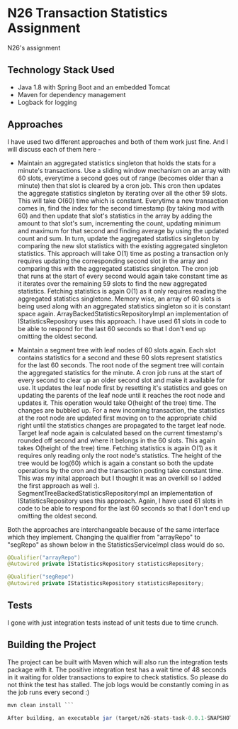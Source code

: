 # N26 Transaction Statistics Assignment
N26's assignment

## Technology Stack Used

* Java 1.8 with Spring Boot and an embedded Tomcat
* Maven for dependency management
* Logback for logging

## Approaches

I have used two different approaches and both of them work just fine. And I will discuss each of them here -

* Maintain an aggregated statistics singleton that holds the stats for a minute's transactions. Use a sliding window mechanism on an array with 60 slots, everytime a second goes out of range (becomes older than a minute) then that slot is cleared by a cron job. This cron then updates the aggregate statistics singleton by iterating over all the other 59 slots. This will take O(60) time which is constant. Everytime a new transaction comes in, find the index for the second timestamp (by taking mod with 60) and then update that slot's statistics in the array by adding the amount to that slot's sum, incrementing the count, updating minimum and maximum for that second and finding average by using the updated count and sum. In turn, update the aggregated statistics singleton by comparing the new slot statistics with the existing aggregated singleton statistics. This approach will take O(1) time as posting a transaction only requires updating the corresponding second slot in the array and comparing this with the aggregated statistics singleton. The cron job that runs at the start of every second would again take constant time as it iterates over the remaining 59 slots to find the new aggregated statistics. Fetching statistics is again O(1) as it only requires reading the aggregated statistics singletone. Memory wise, an array of 60 slots is being used along with an aggregated statistics singleton so it is constant space again. ArrayBackedStatisticsRepositoryImpl an implementation of IStatisticsRepository uses this approach. I have used 61 slots in code to be able to respond for the last 60 seconds so that I don't end up omitting the oldest second.

* Maintain a segment tree with leaf nodes of 60 slots again. Each slot contains statistics for a second and these 60 slots represent statistics for the last 60 seconds. The root node of the segment tree will contain the aggregated statistics for the minute. A cron job runs at the start of every second to clear up an older second slot and make it available for use. It updates the leaf node first by resetting it's statistics and goes on updating the parents of the leaf node until it reaches the root node and updates it. This operation would take O(height of the tree) time. The changes are bubbled up. For a new incoming transaction, the statistics at the root node are updated first moving on to the appropriate child right until the statistics changes are propagated to the target leaf node. Target leaf node again is calculated based on the current timestamp's rounded off second and where it belongs in the 60 slots. This again takes O(height of the tree) time. Fetching statistics is again O(1) as it requires only reading only the root node's statistics. The height of the tree would be log(60) which is again a constant so both the update operations by the cron and the transaction posting take constant time. This was my inital approach but I thought it was an overkill so I added the first approach as well :). SegmentTreeBackedStatisticsRepositoryImpl an implementation of IStatisticsRepository uses this approach. Again, I have used 61 slots in code to be able to respond for the last 60 seconds so that I don't end up omitting the oldest second.

Both the approaches are interchangeable because of the same interface which they implement. Changing the qualifier from "arrayRepo" to "segRepo" as shown below in the StatisticsServiceImpl class would do so.
``` java
@Qualifier("arrayRepo")
@Autowired private IStatisticsRepository statisticsRepository;
```

``` java
@Qualifier("segRepo")
@Autowired private IStatisticsRepository statisticsRepository;
```

## Tests

I gone with just integration tests instead of unit tests due to time crunch. 

## Building the Project

The project can be built with Maven which will also run the integration tests package with it. The positive integration test has a wait time of 48 seconds in it waiting for older transactions to expire to check statistics. So please do not think the test has stalled. The job logs would be constantly coming in as the job runs every second :)

``` java 
mvn clean install ```

After building, an executable jar (target/n26-stats-task-0.0.1-SNAPSHOT.jar) would be available for running the server. The application would run on port 8080 by default. No other arguments need to be passed to the jar.






